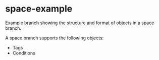 # space-example
Example branch showing the structure and format of objects in a space branch.

A space branch supports the following objects:

- Tags
- Conditions

